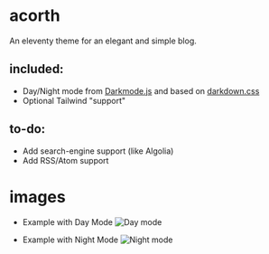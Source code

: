 # acorth
An eleventy theme for an elegant and simple blog.

## included:
- Day/Night mode from [Darkmode.js](#) and based on [darkdown.css](#)
- Optional Tailwind "support"

## to-do:
- Add search-engine support (like Algolia)
- Add RSS/Atom support

# images
- Example with Day Mode
![Day mode](https://i.imgur.com/4bdXYfE.png)

- Example with Night Mode
![Night mode](https://i.imgur.com/6yzbPmI.png)
